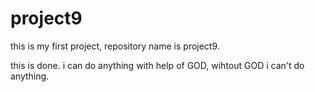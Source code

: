 # project9
this is my first project, repository name is project9.

this is done.
i can do anything with help of GOD, wihtout GOD i can't do anything.
